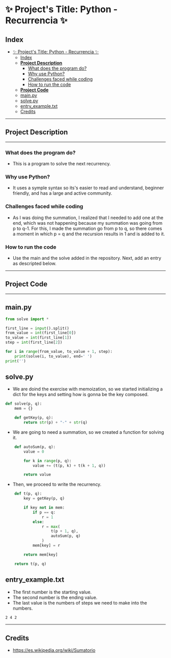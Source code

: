 # ✨ Project's Title: Python - Recurrencia ✨

## Index
- [✨ Project's Title: Python - Recurrencia ✨](#-projects-title-python---recurrencia-)
  - [Index](#index)
  - [**Project Description**](#project-description)
    - [What does the program do?](#what-does-the-program-do)
    - [Why use Python?](#why-use-python)
    - [Challenges faced while coding](#challenges-faced-while-coding)
    - [How to run the code](#how-to-run-the-code)
  - [**Project Code**](#project-code)
  - [main.py](#mainpy)
  - [solve.py](#solvepy)
  - [entry\_example.txt](#entry_exampletxt)
  - [Credits](#credits)
---

## **Project Description**
---

### What does the program do?
* This is a program to solve the next recurrency.



### Why use Python?
* It uses a symple syntax so its's easier to read and understand, beginner friendly, and has a large and active community.

### Challenges faced while coding
* As I was doing the summation, I realized that I needed to add one at the end, which was not happening because my summation was going from p to q-1. For this, I made the summation go from p to q, so there comes a moment in which p = q and the recursion results in 1 and is added to it.

### How to run the code
* Use the main and the solve added in the repository. Next, add an entry as descripted below.

---
## **Project Code**
---

## main.py
```python
from solve import *

first_line = input().split()
from_value = int(first_line[0])
to_value = int(first_line[1])
step = int(first_line[2])

for i in range(from_value, to_value + 1, step):
    print(solve(i, to_value), end=' ')
print('')
```

## solve.py
* We are doind the exercise with memoization, so we started initializing a dict for the keys and setting how is gonna be the key composed.
```python
def solve(p, q):
    mem = {}

    def getKey(p, q):
        return str(p) + "-" + str(q)
```
* We are going to need a summation, so we created a function for solving it.
```python
    def autoSum(p, q):
        value = 0

        for k in range(p, q):
            value += (t(p, k) + t(k + 1, q))

        return value
```
* Then, we proceed to write the recurrency.
```python
    def t(p, q):
        key = getKey(p, q)

        if key not in mem:
            if p == q:
                r = 1
            else:
                r = max(
                    t(p + 1, q),
                    autoSum(p, q)
                )
            mem[key] = r

        return mem[key]

    return t(p, q)
```

## entry_example.txt
* The first number is the starting value.
* The second number is the ending value.
* The last value is the numbers of steps we need to make into the numbers.
```txt
2 4 2
```
---
## Credits
* https://es.wikipedia.org/wiki/Sumatorio
